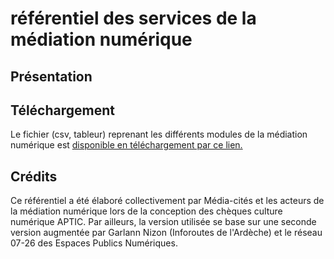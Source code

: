 # référentiel des services de la médiation numérique

## Présentation

## Téléchargement
Le fichier (csv, tableur) reprenant les différents modules de la médiation numérique est [disponible en téléchargement par ce lien.](http://wiki-adrets.fr/ferme/wikis/coraia/files/bazar-export-4.csv)

## Crédits
Ce référentiel a été élaboré collectivement par Média-cités et les acteurs de la médiation numérique lors de la conception des chèques culture numérique APTIC. Par ailleurs, la version utilisée se base sur une seconde version augmentée par Garlann Nizon (Inforoutes de l'Ardèche) et le réseau 07-26 des Espaces Publics Numériques. 